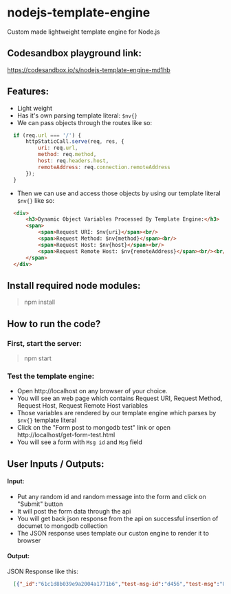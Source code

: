 # nodejs-template-engine
Custom made lightweight template engine for Node.js

## Codesandbox playground link:
https://codesandbox.io/s/nodejs-template-engine-md1hb

## Features:
- Light weight
- Has it's own parsing template literal: ```$nv{}```
- We can pass objects through the routes like so:
```js
  if (req.url === '/') {
      httpStaticCall.serve(req, res, {
          uri: req.url,
          method: req.method,
          host: req.headers.host,
          remoteAddress: req.connection.remoteAddress
      });
  }
```
- Then we can use and access those objects by using our template literal ```$nv{}``` like so:
```html
  <div>
      <h3>Dynamic Object Variables Processed By Template Engine:</h3>
      <span>
          <span>Request URI: $nv{uri}</span><br/>
          <span>Request Method: $nv{method}</span><br/>
          <span>Request Host: $nv{host}</span><br/>
          <span>Request Remote Host: $nv{remoteAddress}</span><br/><br/>
      </span>
  </div>
```

## Install required node modules:
> npm install

## How to run the code?
### First, start the server:
> npm start

### Test the template engine:
- Open http://localhost on any browser of your choice.
- You will see an web page which contains Request URI, Request Method, Request Host, Request Remote Host variables
- Those variables are rendered by our template engine which parses by ```$nv{}``` template literal
- Click on the "Form post to mongodb test" link or open http://localhost/get-form-test.html
- You will see a form with ```Msg id``` and ```Msg``` field

## User Inputs / Outputs:
#### Input:
- Put any random id and random message into the form and click on "Submit" button
- It will post the form data through the api
- You will get back json response from the api on successful insertion of documet to mongodb collection
- The JSON response uses template our custon engine to render it to browser

#### Output:
JSON Response like this:
```json
  [{"_id":"61c1d8b039e9a2004a1771b6","test-msg-id":"d456","test-msg":"User data"}]
```
